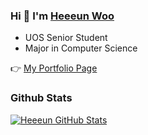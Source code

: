 ### Hi 👋 I'm [Heeeun Woo](https://www.notion.so/heeeun/HEEEUN-WOO-2b87b251562b4c41ad8abba16e18d717)
* UOS Senior Student
* Major in Computer Science

👉 [My Portfolio Page](https://www.notion.so/heeeun/HEEEUN-WOO-2b87b251562b4c41ad8abba16e18d717)

### Github Stats
[![Heeeun GitHub Stats](https://github-readme-stats.vercel.app/api?username=gmldms784&show_icons=true&count_private=true)](https://github.com/anandmainali)
